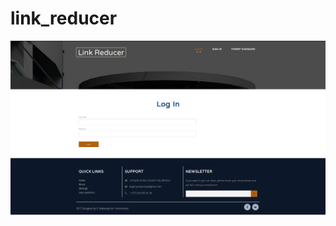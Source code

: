 # link_reducer
<img src="https://github.com/evgeniymakovsky/link_reducer/blob/master/src/main/webapp/resources/images/screenshots/Screenshot%20from%202017-07-05%2017-14-00.png"/>
